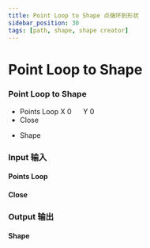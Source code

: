 ```yaml
---
title: Point Loop to Shape 点循环到形状
sidebar_position: 30
tags: [path, shape, shape creator]
---
```


# Point Loop to Shape

<div className="patch-container">
    <div className="patch processor">
        <h3>Point Loop to Shape</h3>
        <ul className="inputs">
            <li>Points Loop X <span>0</span> &nbsp;&nbsp;&nbsp;&nbsp; Y <span>0</span></li>
            <li>Close<span class="checkbox-off"></span></li>
        </ul>
        <ul className="outputs">
            <li>Shape</li>
        </ul>
    </div>
</div>

<div className="port-descriptions">
<div className="inputs">

### Input 输入

#### Points Loop

#### Close

</div>
<div className="outputs">

### Output 输出

#### Shape


</div>
</div>